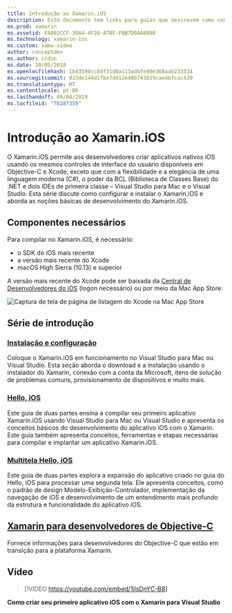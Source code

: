 ```yaml
---
title: Introdução ao Xamarin.iOS
description: Este documento tem links para guias que descrevem como configurar o Xamarin.iOS e como criar seu primeiro aplicativo, além de fornecer informações sobre o Xamarin para desenvolvedores de Objective-C.
ms.prod: xamarin
ms.assetid: FA802CCF-3BA4-4F26-A7BF-FBB7D0AA889B
ms.technology: xamarin-ios
ms.custom: xamu-video
author: conceptdev
ms.author: crdun
ms.date: 10/05/2018
ms.openlocfilehash: 1b43598cc8df31d8a113adbfe90e368aab233334
ms.sourcegitcommit: 933de144d1fbe7d412e49b743839cae4bfcac439
ms.translationtype: MT
ms.contentlocale: pt-BR
ms.lasthandoff: 09/04/2019
ms.locfileid: "70287359"
---
```

# <a name="get-started-with-xamarinios"></a>Introdução ao Xamarin.iOS

O Xamarin.iOS permite aos desenvolvedores criar aplicativos nativos iOS usando os mesmos controles de interface do usuário disponíveis em Objective-C e Xcode, exceto que com a flexibilidade e a elegância de uma linguagem moderna (C#), o poder da BCL (Biblioteca de Classes Base) do .NET e dois IDEs de primeira classe – Visual Studio para Mac e o Visual Studio. Esta série discute como configurar e instalar o Xamarin.iOS e aborda as noções básicas de desenvolvimento do Xamarin.iOS.

## <a name="required-components"></a>Componentes necessários

Para compilar no Xamarin.iOS, é necessário:

- o SDK do iOS mais recente
- a versão mais recente do Xcode
- macOS High Sierra (10.13) e superior

A versão mais recente do Xcode pode ser baixada da [Central de Desenvolvedores do iOS](https://developer.apple.com/devcenter/ios/index.action#downloads) (logon necessário) ou por meio da Mac App Store:

![Captura de tela de página de listagem do Xcode na Mac App Store](installation/images/xcode.png "Xcode na Mac App Store")

## <a name="getting-started-series"></a>Série de introdução

### <a name="setup-and-installationiosget-startedinstallationindexmd"></a>[Instalação e configuração](~/ios/get-started/installation/index.md)

Coloque o Xamarin.iOS em funcionamento no Visual Studio para Mac ou Visual Studio. Esta seção aborda o download e a instalação usando o instalador do Xamarin, conexão com a conta da Microsoft, itens de solução de problemas comuns, provisionamento de dispositivos e muito mais.

### <a name="hello-iosiosget-startedhello-iosindexmd"></a>[Hello, iOS](~/ios/get-started/hello-ios/index.md)

Este guia de duas partes ensina a compilar seu primeiro aplicativo Xamarin.iOS usando Visual Studio para Mac ou Visual Studio e apresenta os conceitos básicos do desenvolvimento do aplicativo iOS com o Xamarin. Este guia também apresenta conceitos, ferramentas e etapas necessárias para compilar e implantar um aplicativo Xamarin.iOS.

### <a name="hello-ios-multiscreeniosget-startedhello-ios-multiscreenindexmd"></a>[Multitela Hello, iOS](~/ios/get-started/hello-ios-multiscreen/index.md)

Este guia de duas partes explora a expansão do aplicativo criado no guia do Hello, iOS para processar uma segunda tela. Ele apresenta conceitos, como o padrão de design Modelo-Exibição-Controlador, implementação da navegação de iOS e desenvolvimento de um entendimento mais profundo da estrutura e funcionalidade do aplicativo iOS.

## <a name="xamarin-for-objective-c-developersobjective-c-developersindexmd"></a>[Xamarin para desenvolvedores de Objective-C](objective-c-developers/index.md)

Fornece informações para desenvolvedores do Objective-C que estão em transição para a plataforma Xamarin.

## <a name="video"></a>Vídeo

> [!VIDEO https://youtube.com/embed/1ilsDnYC-B8]

**Como criar seu primeiro aplicativo iOS com o Xamarin para Visual Studio**
